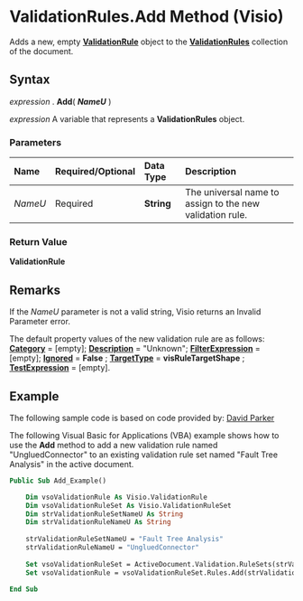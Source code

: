 
# ValidationRules.Add Method (Visio)

Adds a new, empty  **[ValidationRule](c9efb9b4-10b0-b6aa-cc78-2a01fd3e8357.md)** object to the **[ValidationRules](e7a1a5c6-02a7-2dc2-7a73-cc84821e077e.md)** collection of the document.


## Syntax

 _expression_ . **Add**( **_NameU_** )

 _expression_ A variable that represents a **ValidationRules** object.


### Parameters



|**Name**|**Required/Optional**|**Data Type**|**Description**|
|:-----|:-----|:-----|:-----|
| _NameU_|Required| **String**|The universal name to assign to the new validation rule.|

### Return Value

 **ValidationRule**


## Remarks

If the  _NameU_ parameter is not a valid string, Visio returns an Invalid Parameter error.

The default property values of the new validation rule are as follows:  **[Category](2ceb2edc-26a0-7fe4-ba48-a07f6e922af1.md)** = [empty]; **[Description](111e41fd-f6ea-c33e-a4f3-18d609e16ad1.md)** = "Unknown"; **[FilterExpression](bbca9cf8-ad34-062b-eaf5-b30a943db1b1.md)** = [empty]; **[Ignored](e99a629b-f3de-fbd0-82d9-e821d18500c3.md)** = **False** ; **[TargetType](818e47b6-7832-e9a3-9e29-34bd50d466b4.md)** = **visRuleTargetShape** ; **[TestExpression](0d780351-ca46-e896-c6a4-5ae899427ae0.md)** = [empty].


## Example

The following sample code is based on code provided by: [David Parker](http://www.bvisual.net)

The following Visual Basic for Applications (VBA) example shows how to use the  **Add** method to add a new validation rule named "UngluedConnector" to an existing validation rule set named "Fault Tree Analysis" in the active document.




```vb
Public Sub Add_Example()

    Dim vsoValidationRule As Visio.ValidationRule
    Dim vsoValidationRuleSet As Visio.ValidationRuleSet
    Dim strValidationRuleSetNameU As String
    Dim strValidationRuleNameU As String
    
    strValidationRuleSetNameU = "Fault Tree Analysis"
    strValidationRuleNameU = "UngluedConnector"
    
    Set vsoValidationRuleSet = ActiveDocument.Validation.RuleSets(strValidationRuleSetNameU)
    Set vsoValidationRule = vsoValidationRuleSet.Rules.Add(strValidationRuleNameU)

End Sub
```

